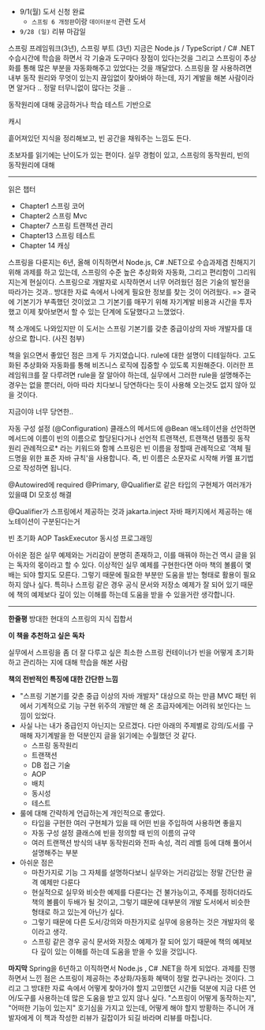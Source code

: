 - 9/1(월) 도서 신청 완료
	- `스프링 6 개정판`이랑 `데이터분석` 관련 도서
- `9/28 (일)` 리뷰 마감일

스프링 프레임워크(3년), 스프링 부트 (3년) 
지금은 Node.js / TypeScript / C# .NET 
수습시간에 학습을 하면서 각 기술과 도구마다 장점이 있다는것을 
그리고 스프링이 추상화를 통해 많은 부분을 자동화해주고 있었다는 것을 깨달았다.
스프링을 잘 사용하려면 내부 동작 원리와 무엇이 있는지 끊임없이 찾아봐야 하는데, 자기 계발을 해본 사람이라면 알거다 .. 정말 터무니없이 많다는 것을 ..  

동작원리에 대해 궁금하거나 학습 테스트 기반으로 

캐시 


흩어져있던 지식을 정리해보고, 빈 공간을 채워주는 느낌도 든다.




초보자를 읽기에는 난이도가 있는 편이다. 실무 경험이 있고, 스프링의 동작원리, 빈의 동작원리에 대해 

---
읽은 챕터 
- Chapter1 스프링 코어 
- Chapter2 스프링 Mvc
- Chapter7 스프링 트랜잭션 관리
- Chapter13 스프링 테스트 
- Chapter 14 캐싱

스프링을 다룬지는 6년, 올해 이직하면서 Node.js, C# .NET으로
수습과제겸 친해지기 위해 과제를 하고 있는데, 스프링의 수준 높은 추상화와 자동화, 그리고 편리함이 그리워지는게 현실이다. 스프링으로 개발자로 시작하면서 너무 어려웠던 점은 기술의 발전을 따라가는 것과.. 방대한 자료 속에서 나에게 필요한 정보를 찾는 것이 어려웠다. => 결국에 기본기가 부족했던 것이었고 그 기본기를 매꾸기 위해 자기계발 비용과 시간을 투자했고 이제 찾아보면서 할 수 있는 단계에 도달했다고 느꼈었다.

책 소개에도 나와있지만 이 도서는 스프링 기본기를 갖춘 중급이상의 자바 개발자를 대상으로 합니다. (사진 첨부)


책을 읽으면서 좋았던 점은 크게 두 가지였습니다. rule에 대한 설명이 디테일하다. 고도화된 추상화와 자동화를 통해 비즈니스 로직에 집중할 수 있도록 지원해준다. 이러한 프레임워크를 잘 다루려면 rule을 잘 알아야 하는데, 실무에서 그러한 rule을 설명해주는 경우는 없을 뿐더러, 아마 따라 치다보니 당연하다는 듯이 사용해 오는것도 없지 않아 있을 것이다. 


지금이야 너무 당연한.. 

자동 구성 설정 (@Configuration) 클래스의 메서드에 @Bean 애노테이션을 선언하면 메서드에 이름이 빈의 이름으로 할당된다거나 선언적 트랜잭션, 트랜잭션 탬플릿 동작 원리 
관례적으로* 라는 키워드와 함께 
스프링은 빈 이름을 정할때 관례적으로 '객체 필드명을 위한 표준 자바 규칙'을 사용합니다. 즉, 빈 이름은 소문자로 시작해 카멜 표기법으로 작성하면 됩니다. 

@Autowired에 required
@Primary, @Qualifier로 같은 타입의 구현체가 여러개가 있을떄 DI 모호성 해결

@Qualifier가 스프링에서 제공하는 것과 jakarta.inject 자바 패키지에서 제공하는 애노테이션이 구분된다는거


빈 초기화
AOP
TaskExecutor 동시성 프로그래밍




아쉬운 점은 실무 예제와는 거리감이 분명히 존재하고, 이를 매꿔야 하는건 역시 글을 읽는 독자의 몫이라고 할 수 있다. 이상적인 실무 예제를 구현한다면 아마 책의 볼륨이 몇배는 되야 할지도 모른다. 그렇기 때문에 필요한 부분만 도움을 받는 형태로 활용이 필요하지 않나 싶다. 특히나 스프링 같은 경우 공식 문서와 저장소 예제가 잘 되어 있기 때문에 책의 예제보다 깊이 있는 이해를 하는데 도움을 받을 수 있을거란 생각합니다.

---

**한줄평**
방대한 현대의 스프링의 지식 집합서

**이 책을 추천하고 싶은 독차**

실무에서 스프링을 좀 더 잘 다루고 싶은 
최소한 스프링 컨테이너가 빈을 어떻게 초기화하고 관리하는 지에 대해 학습을 해본 사람


**책의 전반적인 특징에 대한 간단한 느낌**
- "스프링 기본기를 갖춘 중급 이상의 자바 개발자" 대상으로 하는 만큼  MVC 패턴 위에서 기계적으로 기능 구현 위주의 개발만 해 온 초급자에게는 어려워 보인다는 느낌이 있었다.
- 사실 나는 내가 중급인지 아닌지는 모르겠다. 다만 아래의 주제별로 강의/도서를 구매해 자기계발을 한 덕분인지 글을 읽기에는 수월했던 것 같다.
	- 스프링 동작원리
	- 트랜잭션
	- DB 접근 기술
	- AOP
	- 배치
	- 동시성
	- 테스트
- 룰에 대해 간략하게 언급하는게 개인적으로 좋았다. 
	- 타입을 구현한 여러 구현체가 있을 때 어떤 빈을 주입하여 사용하면 좋을지 
	- 자동 구성 설정 클래스에 빈을 정의할 때 빈의 이름의 규약
	- 여러 트랜잭션 방식의 내부 동작원리와 전파 속성, 격리 레벨 등에 대해 풀어서 설명해주는 부분
- 아쉬운 점은 
	- 마찬가지로 기능 그 자체를 설명하다보니 실무와는 거리감있는 정말 간단한 골격 예제만 다룬다
	- 현실적으로 실무와 비슷한 예제를 다룬다는 건 불가능이고, 주제를 정하더라도 책의 볼륨이 두배가 될 것이고, 그렇기 떄문에 대부분의 개발 도서에서 비슷한 형태로 하고 있는게 아닌가 싶다. 
	- 그렇기 때문에 다른 도서/강의와 마찬가지로 실무에 응용하는 것은 개발자의 몫이라고 생각.
	- 스프링 같은 경우 공식 문서와 저장소 예제가 잘 되어 있기 때문에 책의 예제보다 깊이 있는 이해를 하는데 도움을 받을 수 있을 것입니다.




**마지막**
 Spring을 6년하고 이직하면서 Node.js , C# .NET을 하게 되었다. 과제를 진행하면서 느낀 점은 스프링이 제공하는 추상화/자동화 혜택이 정말 컸구나라는 것이다. 그리고 그 방대한 자료 속에서 어떻게 찾아가야 할지 고민했던 시간들 덕분에 지금 다른 언어/도구를 사용하는데 많은 도움을 받고 있지 않나 싶다. "스프링이 어떻게 동작하는지", "어떠한 기능이 있는지" 호기심을 가지고 있는데, 어떻게 해야 할지 방황하는 주니어 개발자에게 이 책과 작성한 리뷰가 길잡이가 되길 바라며 리뷰를 마칩니다.

